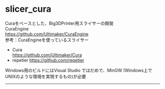# slicer_cura
Curaをベースとした、Big3DPrinter用スライサーの開発  
CuraEngine  
	https://github.com/Ultimaker/CuraEngine  
参考：CuraEngineを使っているスライサー  
* Cura  
	https://github.com/Ultimaker/Cura
* repetier
	https://github.com/repetier
  
Windows用のビルドにはVisual Studio ではだめで、MinGW (Windows上でUNIXのような環境を実現するもの)が必要  
  
***

